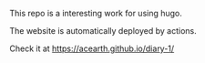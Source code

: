 This repo is a interesting work for using hugo.

The website is automatically deployed by actions. 

Check it at https://acearth.github.io/diary-1/
